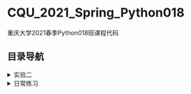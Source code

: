# CQU_2021_Spring_Python018

重庆大学2021春季Python018班课程代码

## 目录导航

<details>
<summary>实验二</summary>

编程题
- [1.评奖系统](实验二/编程题/1.评奖系统)
- [2.数字是否整除判断](实验二/编程题/2.数字是否整除判断)
- [3.成绩转换](实验二/编程题/3.成绩转换)
- [4.判断正方形](实验二/编程题/4.判断正方形)
- [5.多分支判断整除](实验二/编程题/5.多分支判断整除)
- [6.超市计费](实验二/编程题/6.超市计费)
- [7.计算货物税金](实验二/编程题/7.计算货物税金)

程序片段编程题
- [1.判断是否中奖](实验二/程序片段编程题/1.判断是否中奖)
- [2.年龄分类器](实验二/程序片段编程题/2.年龄分类器)
- [3.计算个人所得税和工资](实验二/程序片段编程题/3.计算个人所得税和工资)

[实验二.ipynb](实验二/实验二.ipynb)
</details>

<details>
<summary>日常练习</summary>

- [20210402约瑟夫问题](日常练习/20210402约瑟夫问题)
- [日常练习.ipynb](日常练习/日常练习.ipynb)
</details>
